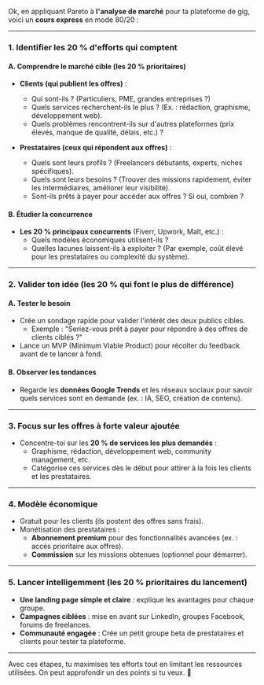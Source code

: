 Ok, en appliquant Pareto à **l'analyse de marché** pour ta plateforme de gig, voici un **cours express** en mode 80/20 :

---

### **1. Identifier les 20 % d'efforts qui comptent**

#### **A. Comprendre le marché cible (les 20 % prioritaires)**

- **Clients (qui publient les offres)** :

  - Qui sont-ils ? (Particuliers, PME, grandes entreprises ?)
  - Quels services recherchent-ils le plus ? (Ex. : rédaction, graphisme, développement web).
  - Quels problèmes rencontrent-ils sur d'autres plateformes (prix élevés, manque de qualité, délais, etc.) ?

- **Prestataires (ceux qui répondent aux offres)** :
  - Quels sont leurs profils ? (Freelancers débutants, experts, niches spécifiques).
  - Quels sont leurs besoins ? (Trouver des missions rapidement, éviter les intermédiaires, améliorer leur visibilité).
  - Sont-ils prêts à payer pour accéder aux offres ? Si oui, combien ?

#### **B. Étudier la concurrence**

- **Les 20 % principaux concurrents** (Fiverr, Upwork, Malt, etc.) :
  - Quels modèles économiques utilisent-ils ?
  - Quelles lacunes laissent-ils à exploiter ? (Par exemple, coût élevé pour les prestataires ou complexité du système).

---

### **2. Valider ton idée (les 20 % qui font le plus de différence)**

#### **A. Tester le besoin**

- Crée un sondage rapide pour valider l'intérêt des deux publics cibles.
  - Exemple : "Seriez-vous prêt à payer pour répondre à des offres de clients ciblés ?"
- Lance un MVP (Minimum Viable Product) pour récolter du feedback avant de te lancer à fond.

#### **B. Observer les tendances**

- Regarde les **données Google Trends** et les réseaux sociaux pour savoir quels services sont en demande (ex. : IA, SEO, création de contenu).

---

### **3. Focus sur les offres à forte valeur ajoutée**

- Concentre-toi sur les **20 % de services les plus demandés** :
  - Graphisme, rédaction, développement web, community management, etc.
  - Catégorise ces services dès le début pour attirer à la fois les clients et les prestataires.

---

### **4. Modèle économique**

- Gratuit pour les clients (ils postent des offres sans frais).
- Monétisation des prestataires :
  - **Abonnement premium** pour des fonctionnalités avancées (ex. : accès prioritaire aux offres).
  - **Commission** sur les missions obtenues (optionnel pour démarrer).

---

### **5. Lancer intelligemment (les 20 % prioritaires du lancement)**

- **Une landing page simple et claire** : explique les avantages pour chaque groupe.
- **Campagnes ciblées** : mise en avant sur LinkedIn, groupes Facebook, forums de freelances.
- **Communauté engagée** : Crée un petit groupe beta de prestataires et clients pour tester ta plateforme.

---

Avec ces étapes, tu maximises tes efforts tout en limitant les ressources utilisées. On peut approfondir un des points si tu veux. 🚀
